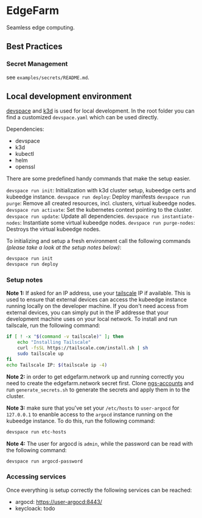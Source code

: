 # EdgeFarm

Seamless edge computing.

## Best Practices

### Secret Management

see `examples/secrets/README.md`.

## Local development environment

[devspace](https://devspace.sh/) and [k3d](https://k3d.io/) is used for
local development. In the root folder you can find a
customized `devspace.yaml` which can be used directly.

Dependencies:

- devspace
- k3d
- kubectl
- helm
- openssl

There are some predefined handy commands that make the setup easier.

`devspace run init`: Initialization with k3d cluster setup, kubeedge certs and kubeedge instance.
`devspace run deploy`: Deploy manifests
`devspace run purge`: Remove all created resources, incl. clusters, virtual kubeedge nodes.
`devspace run activate`: Set the kubernetes context pointing to the cluster.
`devspace run update`: Update all dependencies.
`devspace run instantiate-nodes`: Instantiate some virtual kubeedge nodes.
`devspace run purge-nodes`: Destroys the virtual kubeedge nodes.

To initializing and setup a fresh environment call the following commands *(please take a look at the setup notes below)*:

```sh
devspace run init
devspace run deploy
```

### Setup notes

**Note 1:** If asked for an IP address, use your [tailscale](https://login.tailscale.com/admin/machines) IP if available.
This is used to ensure that external devices can access the kubeedge instance running locally on the developer machine.
If you don't need access from external devices, you can simply put in the IP addresse that your development machine uses on your local network.
To install and run tailscale, run the following command:

```sh
if [ ! -x "$(command -v tailscale)" ]; then
    echo "Installing Tailscale"
    curl -fsSL https://tailscale.com/install.sh | sh
    sudo tailscale up
fi
echo Tailscale IP: $(tailscale ip -4)
```

**Note 2:** in order to get edgefarm.network up and running correctly you need to create the edgefarm.network secret first.
Clone [ngs-accounts](https://github.com/edgefarm/ngs-accounts) and run `generate_secrets.sh` to generate the secrets and apply them in to the cluster.

**Note 3:** make sure that you've set your `/etc/hosts` to `user-argocd` for `127.0.0.1` to enanble access to the `argocd` instance running on the kubeedge instance.
To do this, run the following command:

```sh
devspace run etc-hosts
```

**Note 4:** The user for argocd is `admin`, while the password can be read with the following command:

```sh
devspace run argocd-password
```

### Accessing services

Once everything is setup correctly the following services can be reached:

- argocd: [https://user-argocd:8443/](https://user-argocd:8443/)
- keycloack: todo
